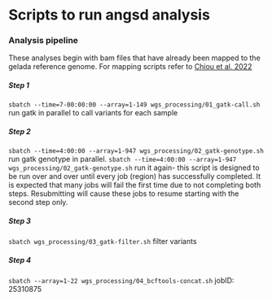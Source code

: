 # Scripts to run angsd analysis

### Analysis pipeline
These analyses begin with bam files that have already been mapped to the gelada reference genome. For mapping scripts refer to [Chiou et al. 2022](https://www.nature.com/articles/s41559-022-01703-4)

##### Step 1
`sbatch --time=7-00:00:00 --array=1-149 wgs_processing/01_gatk-call.sh` run gatk in parallel to call variants for each sample 

##### Step 2
`sbatch --time=4:00:00 --array=1-947 wgs_processing/02_gatk-genotype.sh` run gatk genotype in parallel. 
`sbatch --time=4:00:00 --array=1-947 wgs_processing/02_gatk-genotype.sh` run it again- this script is designed to be run over and over until every job (region) has successfully completed. It is expected that many jobs will fail the first time due to not completing both steps. Resubmitting will cause these jobs to resume starting with the second step only. 

##### Step 3
`sbatch wgs_processing/03_gatk-filter.sh` filter variants

##### Step 4
`sbatch --array=1-22 wgs_processing/04_bcftools-concat.sh` 
jobID: 25310875
